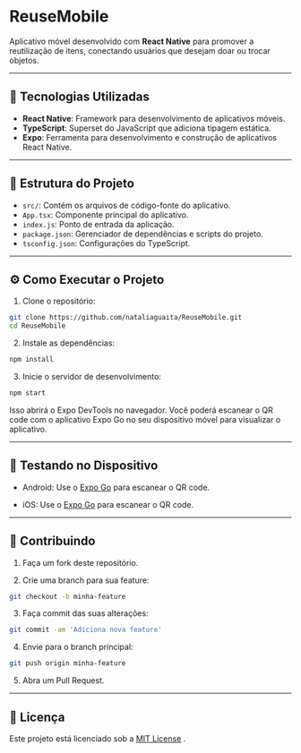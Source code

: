 # ReuseMobile

Aplicativo móvel desenvolvido com **React Native** para promover a reutilização de itens, conectando usuários que desejam doar ou trocar objetos.

---

## 🚀 Tecnologias Utilizadas

- **React Native**: Framework para desenvolvimento de aplicativos móveis.
- **TypeScript**: Superset do JavaScript que adiciona tipagem estática.
- **Expo**: Ferramenta para desenvolvimento e construção de aplicativos React Native.

---

## 📁 Estrutura do Projeto

- `src/`: Contém os arquivos de código-fonte do aplicativo.
- `App.tsx`: Componente principal do aplicativo.
- `index.js`: Ponto de entrada da aplicação.
- `package.json`: Gerenciador de dependências e scripts do projeto.
- `tsconfig.json`: Configurações do TypeScript.

---

## ⚙️ Como Executar o Projeto

1. Clone o repositório:

```bash
git clone https://github.com/nataliaguaita/ReuseMobile.git
cd ReuseMobile
 ```

 2.  Instale as dependências:
 ```bash
npm install
 ```

 3. Inicie o servidor de desenvolvimento:
 ```bash
npm start
```
Isso abrirá o Expo DevTools no navegador. Você poderá escanear o QR code com o aplicativo Expo Go no seu dispositivo móvel para visualizar o aplicativo.

---

## 📱 Testando no Dispositivo

- Android: Use o  [Expo Go](https://play.google.com/store/apps/details?id=host.exp.exponent)
 para escanear o QR code.

- iOS: Use o [Expo Go](https://apps.apple.com/app/expo-go/id982107779)
 para escanear o QR code.

 ---
 
 ## 📌 Contribuindo

1. Faça um fork deste repositório.

2. Crie uma branch para sua feature:

```bash
git checkout -b minha-feature
```

3. Faça commit das suas alterações:

```bash
git commit -am 'Adiciona nova feature'
```

4. Envie para o branch principal:

```bash
git push origin minha-feature
```

5. Abra um Pull Request.

---

## 📄 Licença

Este projeto está licenciado sob a [MIT License](LICENSE)
.
